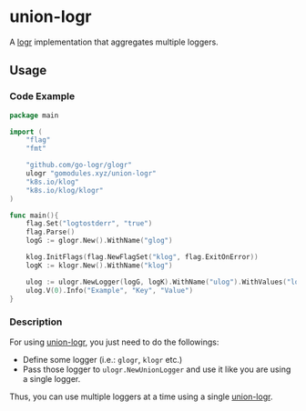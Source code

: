# union-logr
A [logr](https://github.com/go-logr/logr) implementation that aggregates multiple loggers.

Usage
---

### Code Example
```go
package main

import (
	"flag"
	"fmt"

	"github.com/go-logr/glogr"
	ulogr "gomodules.xyz/union-logr"
	"k8s.io/klog"
	"k8s.io/klog/klogr"
)

func main(){
	flag.Set("logtostderr", "true")
	flag.Parse()
	logG := glogr.New().WithName("glog")

	klog.InitFlags(flag.NewFlagSet("klog", flag.ExitOnError))
	logK := klogr.New().WithName("klog")

	ulog := ulogr.NewLogger(logG, logK).WithName("ulog").WithValues("logr", "union-logr")
	ulog.V(0).Info("Example", "Key", "Value")
}

```
### Description

For using [union-logr](https://github.com/gomodules/union-logr), you just need to do the followings:

- Define some logger (i.e.: `glogr`, `klogr` etc.)
- Pass those logger to `ulogr.NewUnionLogger` and use it like you are using a single logger.

Thus, you can use multiple loggers at a time using a single [union-logr](https://github.com/gomodules/union-logr). 

